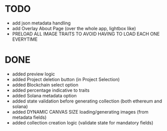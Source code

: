 
# TODO

- add json metadata handling
- add Overlay About Page (over the whole app, lightbox like)
- PRELOAD ALL IMAGE TRAITS TO AVOID HAVING TO LOAD EACH ONE EVERYTIME


# DONE

- added preview logic
- added Project deletion button (in Project Selection)
- added Blockchain select option 
- added percentage indicative to traits
- added Solana metadata option
- added state validation before generating collection (both ethereum and solana)
- added DYNAMIC CANVAS SIZE loading/generating images (from metadata fields)
- added collection creation logic (validate state for mandatory fields)


